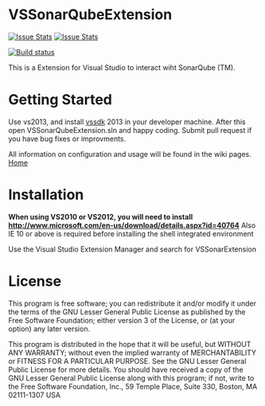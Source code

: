 VSSonarQubeExtension
====================
[![Issue Stats](http://issuestats.com/github/jmecosta/VSSonarQubeExtension/badge/issue)](http://issuestats.com/github/jmecosta/VSSonarQubeExtension)
[![Issue Stats](http://issuestats.com/github/jmecosta/VSSonarQubeExtension/badge/pr)](http://issuestats.com/github/jmecosta/VSSonarQubeExtension)

[![Build status](https://ci.appveyor.com/api/projects/status/7c1r35db6k6ug756?svg=true)](https://ci.appveyor.com/project/jorgecosta/vssonarqubeextension)

This is a Extension for Visual Studio to interact wiht SonarQube (TM).

# Getting Started

Use vs2013, and install [vssdk](http://msdn.microsoft.com/en-us/library/bb166441.aspx) 2013 in your developer machine. After this open VSSonarQubeExtension.sln and happy coding. Submit pull request if you have bug fixes or improvments.

All information on configuration and usage will be found in the wiki pages. [Home](https://github.com/jmecosta/VSSonarQubeExtension/wiki)

# Installation

**When using VS2010 or VS2012, you will need to install http://www.microsoft.com/en-us/download/details.aspx?id=40764** Also IE 10 or above is required before installing the shell integrated environment


Use the Visual Studio Extension Manager and search for VSSonarExtension



# License

This program is free software; you can redistribute it and/or modify it under the terms of the GNU Lesser General Public License
as published by the Free Software Foundation; either version 3 of the License, or (at your option) any later version.

This program is distributed in the hope that it will be useful, but WITHOUT ANY WARRANTY; without even the implied warranty
of MERCHANTABILITY or FITNESS FOR A PARTICULAR PURPOSE. See the GNU Lesser General Public License for more details. 
You should have received a copy of the GNU Lesser General Public License along with this program; if not, write to the Free
Software Foundation, Inc., 59 Temple Place, Suite 330, Boston, MA 02111-1307 USA


